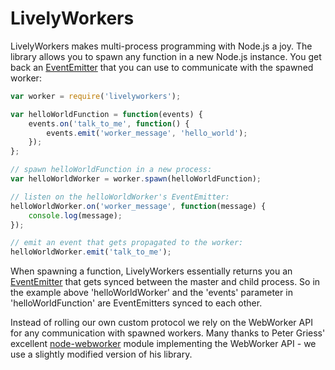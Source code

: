 LivelyWorkers
=====

LivelyWorkers makes multi-process programming with Node.js a joy.
The library allows you to spawn any function in a new Node.js instance.
You get back an [EventEmitter](http://nodejs.org/docs/v0.4.7/api/events.html#events.EventEmitter) that you can use to communicate with the spawned worker:

``` javascript
var worker = require('livelyworkers');

var helloWorldFunction = function(events) {
	events.on('talk_to_me', function() {
		events.emit('worker_message', 'hello_world');
	});
};

// spawn helloWorldFunction in a new process:
var helloWorldWorker = worker.spawn(helloWorldFunction);

// listen on the helloWorldWorker's EventEmitter:
helloWorldWorker.on('worker_message', function(message) {
	console.log(message);
});

// emit an event that gets propagated to the worker:
helloWorldWorker.emit('talk_to_me');
```

When spawning a function, LivelyWorkers essentially returns you an [EventEmitter](http://nodejs.org/docs/v0.4.7/api/events.html#events.EventEmitter) that gets synced between the master and child process.
So in the example above 'helloWorldWorker' and the 'events' parameter in 'helloWorldFunction' are EventEmitters synced to each other.

Instead of rolling our own custom protocol we rely on the WebWorker API for any communication with spawned workers.
Many thanks to Peter Griess' excellent [node-webworker](https://github.com/mirkok/node-webworker) module implementing the WebWorker API - we use a slightly modified version of his library.